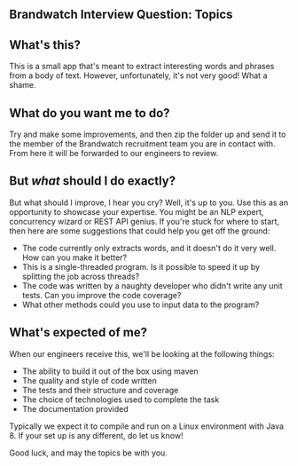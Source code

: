 Brandwatch Interview Question: Topics
-------------------------------------
## What's this?
This is a small app that's meant to extract interesting words and phrases from a body of text. However, unfortunately, it's not very good! What a shame.

## What do you want me to do?
Try and make some improvements, and then zip the folder up and send it to the member of the Brandwatch recruitment team you are in contact with. From here it will be forwarded to our engineers to review.

## But *what* should I do exactly?
But what should I improve, I hear you cry? Well, it's up to you. Use this as an opportunity to showcase your expertise. You might be an NLP expert, concurrency wizard or REST API genius. If you're stuck for where to start, then here are some suggestions that could help you get off the ground:

*  The code currently only extracts words, and it doesn't do it very well. How can you make it better?
*  This is a single-threaded program. Is it possible to speed it up by splitting the job across threads?
*  The code was written by a naughty developer who didn't write any unit tests. Can you improve the code coverage?
*  What other methods could you use to input data to the program?

## What's expected of me?
When our engineers receive this, we'll be looking at the following things:

* The ability to build it out of the box using maven
* The quality and style of code written
* The tests and their structure and coverage
* The choice of technologies used to complete the task
* The documentation provided 

Typically we expect it to compile and run on a Linux environment with Java 8. If your set up is any different, do let us know!

Good luck, and may the topics be with you.
